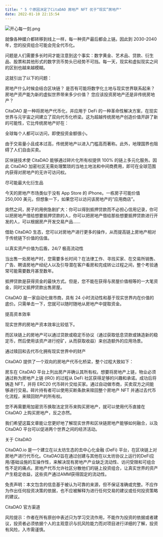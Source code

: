 ```yaml
---
title: " 5 个原因决定了CitaDAO 房地产 NFT 优于“现实”房地产"
date: 2022-01-10 22:15:54
---
```


 

![开心每一刻.png](https://smartsignature-img.oss-cn-hongkong.aliyuncs.com/article/2022/01/10/efea334e391de4ceed2aa1b1bd70a6c4.png)

就像各种媒介都转移到线上一样，每一种资产最后都会上链。因此到 2030-2040 年，您的投资组合可能会完全代币化。

 

问题是人们需要多长时间才能注意到这个事实：数字黄金、艺术品、贷款、衍生品、股票和其他形式的数字货币势头已经势不可挡。每一天，现实和虚拟现实之间的区别也越来越模糊。

 

这就引出了以下的问题：

房地产什么时候会结合区块链？
是否有可能将数字化土地与现实世界联系起来？
房地产资产能为新的虚拟世界带来多少价值？
您应该投资房地产还是非传统房地产？
 

CitaDAO 是一种将房地产代币化，并应用于 DeFi 的一种革命性解决方案，在现实世界与元宇宙之间建立了双向代币化桥梁。这为超越传统房地产创造价值开辟了新的可能性，它比传统房地产好在：

 

全球每个人都可以访问，即使投资金额很小。
 

由于交易量小且成本过高，传统房地产以进入门槛高而著称。此外，地理国界也阻碍了人们自由买卖。

 

区块链技术使 CitaDAO 能够通过碎片化所有权提供 100% 的链上多元化服务。因此 CitaDAO 加密社区无需处理繁琐的当地土地法和中间商费用，即可在全球范围内获得对房地产的无许可访问权。

 

尽可能最大化衍生品
 

今天的房地产市场类似于没有 App Store 的 iPhone。一栋房子可能价值 250,000 美元，但想象一下，如果您可以访问该房地产的“应用商店”。

 

突然之间，房子的用例急剧扩大：你可以得到抵押贷款而不必担心信用记录，你可以把房地产借给想要抵押贷款的人，你可以把房地产借给那些想要抵押贷款进行开发的人，可以根据房产开发交易产品......

 

借助 CitaDAO 生态，您可以对房地产进行更多的操作，从而提高链上房地产相对于传统链下价值的估值。

 

以真实资产价值为后盾，24/7 极高流动性
 

当出售一处房地产时，您需要多长时间？在法律工作、寻找买家、在交易所销售、广告、聘请房地产经纪人以及引导潜在客户看房和完成转让过程之间，整个考验通常可能需要数月甚至数年。

 

抵押贷款是获得资金的最快方式。但是，您不能在获得与房屋价值相等的一大笔资金，同时又抵押贷款出售房屋。

 

CitaDAO 是一家自动化做市商，具有 24 小时流动性和基于现实世界内在价值的底价。只需单击一下，您就可以随时随地从房地产中提取资金。

 

提高资本效率
 

现实世界的房地产资本效率比较低下。

 

而区块链上的房地产可以通过贷款或稳定币协议（通过获取低息贷款或铸造新的稳定币，然后使用该资产进行挖矿，从而获取收益）来创造额外的应用场景。

 

通过赎回和去代币化拥有现实世界中的财产
 

CitaDAO 提供了一个双向的房地产代币化桥梁，整个过程大致如下：

 

房东在 CitaDAO 平台上列出房产并确认其所有权。想要将房地产上链，物业必须通过称为房地产上链 (IRO) 的过程从 DeFi 社区获得足够的兴趣和承诺。成功后将铸造 NFT，并将 ERC20 代币碎片交给买家。通过自动做市商，买卖双方之间能够进行交易。碎片持有者可以使用买断条款来赎回整个房地产 NFT 并通过去代币化流程，来赎回财产的所有权。

 

您不再需要用加密货币换取法定货币来购买房地产，就可以使用代币直接在 CitaDAO 上购买房地产，反之亦然。

 

我们希望这篇文章能让您更好地了解现实世界和区块链房地产能够如何融合，以及 CitaDAO 平台可以促进两个世界之间的经济活动。



关于 CitaDAO

CitaDAO.io 是一个建立在以太坊生态的去中心化金融 (DeFi) 平台，在区块链上对房地产进行代币化。CitaDAO旨在通过创建与其他在以太坊协议上运行的DeFi应用/基础设施的互操作性，来解决现有房地产产业缺乏流动性、访问受限和可组合性不足的痛点。房地产代币允许社区分散他们的链上投资组合，让真实世界的资产产生稳定收益，这些资产通过AMM获得固定的流动性。

 

免责声明：本文包含的信息基于被认为可靠的来源，但不保证准确或完整。不应作为作出任何投资决策的依据，也不应被解释为进行任何交易的建议或任何投资策略的建议。

 

CitaDAO 官方渠道





风险提示：作者在所有原创中表述只为学习交流作用，不能作为投资的依据或者建议，投资者必须依据个人的主观意识与抗风险能力而对项目进行详细的了解，投资有风险，入市需谨慎。  